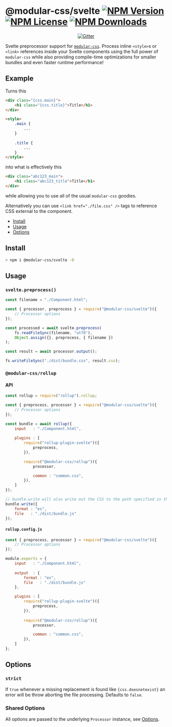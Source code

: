 @modular-css/svelte  [![NPM Version](https://img.shields.io/npm/v/@modular-css/svelte.svg)](https://www.npmjs.com/package/@modular-css/svelte) [![NPM License](https://img.shields.io/npm/l/@modular-css/svelte.svg)](https://www.npmjs.com/package/@modular-css/svelte) [![NPM Downloads](https://img.shields.io/npm/dm/@modular-css/svelte.svg)](https://www.npmjs.com/package/@modular-css/svelte)
===========

<p align="center">
    <a href="https://gitter.im/modular-css/modular-css"><img src="https://img.shields.io/gitter/room/modular-css/modular-css.svg" alt="Gitter" /></a>
</p>

Svelte preprocessor support for [`modular-css`](https://github.com/tivac/modular-css). Process inline `<style>`s or `<link>` references inside your Svelte components using the full power of `modular-css` while also providing compile-time optimizations for smaller bundles and even faster runtime performance!

## Example

Turns this

```html
<div class="{css.main}">
    <h1 class="{css.title}">Title</h1>
</div>

<style>
    .main {
        ...
    }
    
    .title {
        ...
    }
</style>
```

into what is effectively this

```html
<div class="abc123_main">
    <h1 class="abc123_title">Title</h1>
</div>
```

while allowing you to use all of the usual `modular-css` goodies.

Alternatively you can use `<link href="./file.css" />` tags to reference CSS external to the component.

- [Install](#install)
- [Usage](#usage)
- [Options](#options)

## Install

```bash
> npm i @modular-css/svelte -D
```

## Usage

### `svelte.preprocess()`

```js
const filename = "./Component.html";

const { processor, preprocess } = require("@modular-css/svelte")({
    // Processor options
});

const processed = await svelte.preprocess(
    fs.readFileSync(filename, "utf8"),
    Object.assign({}, preprocess, { filename })
);

const result = await processor.output();

fs.writeFileSync("./dist/bundle.css", result.css);
```

### `@modular-css/rollup`

#### API

```js
const rollup = require("rollup").rollup;

const { preprocess, processor } = require("@modular-css/svelte")({
    // Processor options
});

const bundle = await rollup({
    input   : "./Component.html",
    
    plugins : [
        require("rollup-plugin-svelte")({
            preprocess,
        }),

        require("@modular-css/rollup")({
            processor,

            common : "common.css",
        }),
    ]
});

// bundle.write will also write out the CSS to the path specified in the `css` arg
bundle.write({
    format : "es",
    file   : "./dist/bundle.js"
});
```

#### `rollup.config.js`

```js
const { preprocess, processor } = require("@modular-css/svelte")({
    // Processor options
});

module.exports = {
    input   : "./Component.html",
    
    output  : {
        format : "es",
        file   : "./dist/bundle.js"
    },

    plugins : [
        require("rollup-plugin-svelte")({
            preprocess,
        }),
        
        require("@modular-css/rollup")({
            processor,

            common : "common.css",
        }),
    ]
};
```

## Options

### `strict`

If `true` whenever a missing replacement is found like `{css.doesnotexist}` an error will be throw aborting the file processing. Defaults to `false`.

### Shared Options

All options are passed to the underlying `Processor` instance, see [Options](../processor/readme.md#options).
